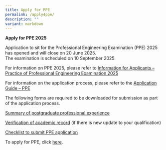 ```yaml
---
title: Apply for PPE
permalink: /apply4ppe/
description: ""
variant: markdown
---
```

**Apply for PPE 2025**

Application to sit for the Professional Engineering Examination (PPE) 2025 has opened and will close on 20 June 2025.  
The examination is scheduled on 10 September 2025.   
  
For information on PPE 2025, please refer to [Information for Applicants – Practice of Professional Engineering Examination 2025](/files/Downloads/Info%20on%20Exams/PPE2025.pdf)

For information on the application process, please refer to the [Application Guide – PPE](/files/Downloads/Info%20on%20Exams/Application_Guide_for_PPE_2025.pdf)
  
The following forms are required to be downloaded for submission as part of the application process.

[Summary of postgraduate professional experience](https://go.gov.sg/4xk1op"https://go.gov.sg/4xk1op")  
  
[Verification of academic record](https://go.gov.sg/5i0f50 "https://go.gov.sg/5i0f50") (if there is new update to your qualification)  
  
[Checklist to submit PPE application](/files/Downloads/Info%20on%20Exams/Checklist_for_PPE_application.pdf)	


To apply for PPE, click [here](http://10.201.8.15/login_can.aspx).